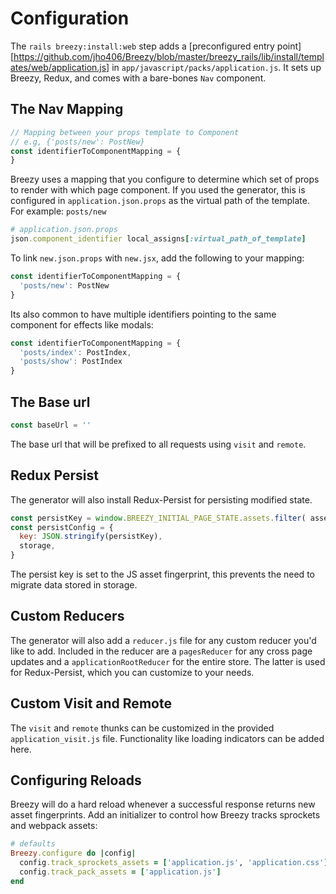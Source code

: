 # Configuration

The `rails breezy:install:web` step adds a [preconfigured entry point][https://github.com/jho406/Breezy/blob/master/breezy_rails/lib/install/templates/web/application.js] in `app/javascript/packs/application.js`. It sets up Breezy, Redux, and comes with a bare-bones `Nav` component.

## The Nav Mapping

```javascript
// Mapping between your props template to Component
// e.g, {'posts/new': PostNew}
const identifierToComponentMapping = {
}
```

Breezy uses a mapping that you configure to determine which set of props to render with which page component. If you used the generator, this is configured in `application.json.props` as the virtual path of the template. For example: `posts/new`

```ruby
# application.json.props
json.component_identifier local_assigns[:virtual_path_of_template]
```

To link `new.json.props` with `new.jsx`, add the following to your mapping:

```javascript
const identifierToComponentMapping = {
  'posts/new': PostNew
}
```

Its also common to have multiple identifiers pointing to the same component for effects like modals:

```javascript
const identifierToComponentMapping = {
  'posts/index': PostIndex,
  'posts/show': PostIndex
}
```

## The Base url
```javascript
const baseUrl = ''
```

The base url that will be prefixed to all requests using `visit` and `remote`.

## Redux Persist
The generator will also install Redux-Persist for persisting modified state.

```javascript
const persistKey = window.BREEZY_INITIAL_PAGE_STATE.assets.filter( asset => asset.endsWith('.js'))
const persistConfig = {
  key: JSON.stringify(persistKey),
  storage,
}
```

The persist key is set to the JS asset fingerprint, this prevents the need to migrate data stored in storage.

## Custom Reducers
The generator will also add a `reducer.js` file for any custom reducer you'd like to add. Included in the reducer are a `pagesReducer` for any cross page updates and a `applicationRootReducer` for the entire store. The latter is used for Redux-Persist, which you can customize to your needs.

## Custom Visit and Remote

The `visit` and `remote` thunks can be customized in the provided `application_visit.js` file. Functionality like loading indicators can be added here.

## Configuring Reloads

Breezy will do a hard reload whenever a successful response returns new asset fingerprints. Add an initializer to control how Breezy tracks sprockets and webpack assets:

```ruby
# defaults
Breezy.configure do |config|
  config.track_sprockets_assets = ['application.js', 'application.css']
  config.track_pack_assets = ['application.js']
end
```

